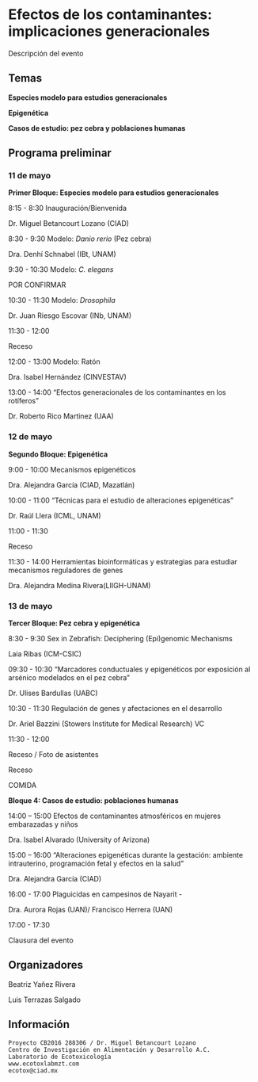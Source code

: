 # Efectos de los contaminantes: implicaciones generacionales

Descripción del evento

## Temas

**Especies modelo para estudios generacionales**

**Epigenética**

**Casos de estudio: pez cebra y poblaciones humanas**


## Programa preliminar

 ### 11 de mayo
 **Primer Bloque: Especies modelo para estudios generacionales**

8:15 - 8:30
Inauguración/Bienvenida 

Dr. Miguel Betancourt Lozano (CIAD)


8:30 - 9:30
Modelo: _Danio rerio_ (Pez cebra)  

Dra. Denhí Schnabel (IBt, UNAM) 

9:30 - 10:30
Modelo: _C. elegans_

POR CONFIRMAR

10:30 - 11:30
Modelo: _Drosophila_  

Dr. Juan Riesgo Escovar (INb, UNAM)

11:30 - 12:00

Receso

12:00 - 13:00
Modelo: Ratón 

Dra. Isabel Hernández (CINVESTAV)

13:00 - 14:00
“Efectos generacionales de los contaminantes en los rotíferos”

Dr. Roberto Rico Martinez (UAA)

### 12 de mayo
**Segundo Bloque: Epigenética**

9:00 - 10:00
Mecanismos epigenéticos  

Dra. Alejandra García (CIAD, Mazatlán)

10:00 - 11:00
“Técnicas para el estudio de alteraciones epigenéticas”

Dr. Raúl Llera (ICML, UNAM)

11:00 - 11:30

Receso

11:30 - 14:00
Herramientas bioinformáticas y estrategias para estudiar mecanismos reguladores de genes 

Dra. Alejandra Medina Rivera(LIIGH-UNAM) 


### 13 de mayo
**Tercer Bloque: Pez cebra y epigenética**

8:30 - 9:30
Sex in Zebrafish: Deciphering (Epi)genomic Mechanisms 

Laia Ribas (ICM-CSIC) 

09:30 - 10:30
“Marcadores conductuales y epigenéticos por exposición al arsénico modelados en el pez cebra”

Dr. Ulises Bardullas (UABC)  

10:30 - 11:30
Regulación de genes y afectaciones en el desarrollo

Dr. Ariel Bazzini (Stowers Institute for Medical Research) VC

11:30 - 12:00

Receso /  Foto de asistentes
 
Receso  

COMIDA

**Bloque 4:  Casos de estudio: poblaciones humanas**

14:00 – 15:00
Efectos de contaminantes atmosféricos en mujeres embarazadas y niños 

Dra. Isabel Alvarado  (University of Arizona)

15:00 – 16:00
“Alteraciones epigenéticas durante la gestación: ambiente intrauterino, programación fetal y efectos en la salud” 

Dra. Alejandra García (CIAD) 

16:00 - 17:00
Plaguicidas en campesinos de Nayarit  - 

Dra. Aurora Rojas (UAN)/ Francisco Herrera (UAN)
 
 17:00 - 17:30

Clausura del evento 


## Organizadores
Beatriz Yañez Rivera

Luis Terrazas Salgado

## Información
```
Proyecto CB2016 288306 / Dr. Miguel Betancourt Lozano
Centro de Investigación en Alimentación y Desarrollo A.C.
Laboratorio de Ecotoxicología
www.ecotoxlabmzt.com
ecotox@ciad.mx






